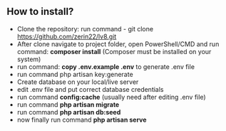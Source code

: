 ## How to install?

-   Clone the repository: run command - git clone https://github.com/zerin22/lv8.git
-   After clone navigate to project folder, open PowerShell/CMD and run command: **composer install** (Composer must be installed on your system)
-   run command: **copy .env.example .env** to generate .env file
-   run command php artisan key:generate
-   Create database on your local/live server
-   edit .env file and put correct database credentials
-   run command **config:cache** (usually need after editing .env file)
-   run command **php artisan migrate**
-   run command **php artisan db:seed**
-   now finally run command **php artisan serve**
